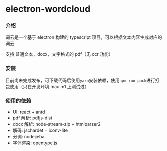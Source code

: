 # electron-wordcloud

### 介绍

词云是一个基于 electron 构建的 typescript 项目，可以根据文本内容生成对应的词云

支持 普通文本，docx，文字格式的 pdf（无 ocr 功能）

### 安装

目前尚未完成发布，可下载代码后使用`yarn`安装依赖，使用`npm run pack`进行打包使用（只在开发环境 mac m1 上测试过）

### 使用的依赖

- UI: react + antd
- pdf 解析: pdfjs-dist
- docx 解析: node-stream-zip + htmlparser2
- 解码: jschardet + iconv-lite
- 分词: nodejieba
- 字体渲染: opentype.js
